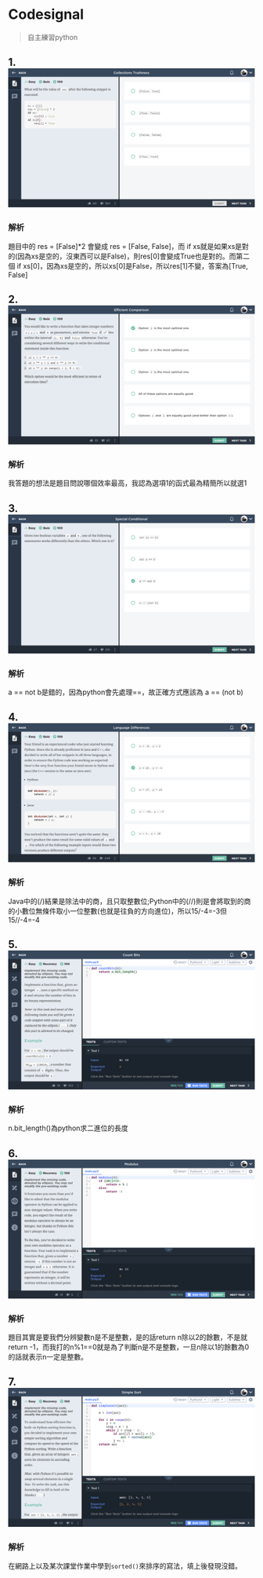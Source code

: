 # Codesignal
> 自主練習python

## 1. ![](/Codesignal/image/Python%201.png)
### 解析
題目中的 res = [False]*2 會變成 res = [False, False]，而 if xs就是如果xs是對的(因為xs是空的，沒東西可以是False)，則res[0]會變成True也是對的。而第二個 if xs[0]，因為xs是空的，所以xs[0]是False，所以res[1]不變，答案為[True, False]

## 2. ![](/Codesignal/image/Python%202.png)
### 解析
我答題的想法是題目問說哪個效率最高，我認為選項1的函式最為精簡所以就選1

## 3. ![](/Codesignal/image/Python%203.png)
### 解析
a == not b是錯的，因為python會先處理==，故正確方式應該為 a == (not b)

## 4. ![](/Codesignal/image/Python%204.png)
### 解析
Java中的(/)結果是除法中的商，且只取整數位;Python中的(//)則是會將取到的商的小數位無條件取小一位整數(也就是往負的方向進位)，所以15/-4=-3但15//-4=-4

## 5. ![](/Codesignal/image/Python%205.png)
### 解析
n.bit_length()為python求二進位的長度

## 6. ![](/Codesignal/image/Python%206.png)
### 解析
題目其實是要我們分辨變數n是不是整數，是的話return n除以2的餘數，不是就return -1，而我打的n%1==0就是為了判斷n是不是整數，一旦n除以1的餘數為0的話就表示n一定是整數。

## 7. ![](/Codesignal/image/Python%207.png)
### 解析
在網路上以及某次課堂作業中學到`sorted()`來排序的寫法，填上後發現沒錯。

